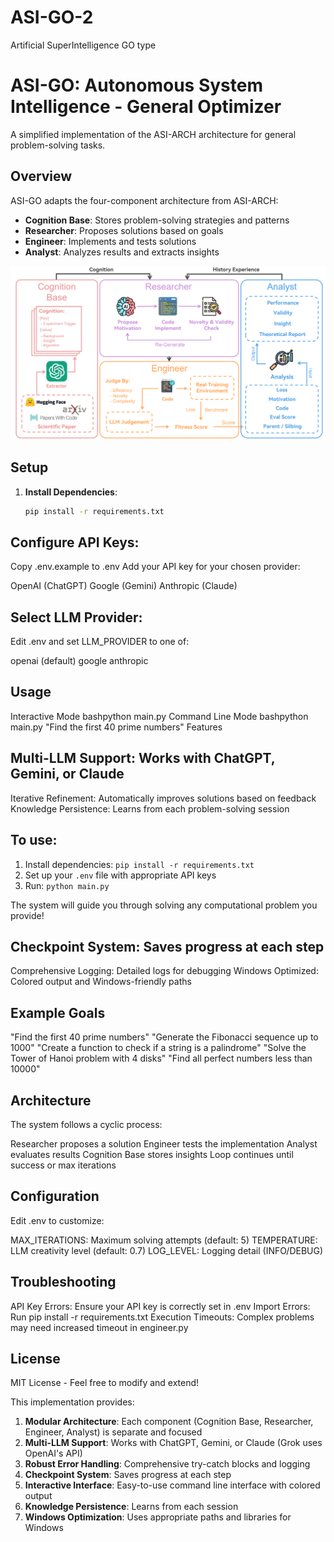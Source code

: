 # ASI-GO-2
Artificial SuperIntelligence GO type
# ASI-GO: Autonomous System Intelligence - General Optimizer

A simplified implementation of the ASI-ARCH architecture for general problem-solving tasks.

## Overview

ASI-GO adapts the four-component architecture from ASI-ARCH:
- **Cognition Base**: Stores problem-solving strategies and patterns
- **Researcher**: Proposes solutions based on goals
- **Engineer**: Implements and tests solutions
- **Analyst**: Analyzes results and extracts insights

![Alt text](./ASI-GO-Architecture.png)
## Setup

1. **Install Dependencies**:
   ```bash
   pip install -r requirements.txt

##  Configure API Keys:

Copy .env.example to .env
Add your API key for your chosen provider:

OpenAI (ChatGPT)
Google (Gemini)
Anthropic (Claude)


##  Select LLM Provider:
Edit .env and set LLM_PROVIDER to one of:

openai (default)
google
anthropic

## Usage
Interactive Mode
bashpython main.py
Command Line Mode
bashpython main.py "Find the first 40 prime numbers"
Features

## Multi-LLM Support: Works with ChatGPT, Gemini, or Claude
Iterative Refinement: Automatically improves solutions based on feedback
Knowledge Persistence: Learns from each problem-solving session

## To use:
1. Install dependencies: `pip install -r requirements.txt`
2. Set up your `.env` file with appropriate API keys
3. Run: `python main.py`

The system will guide you through solving any computational problem you provide!


## Checkpoint System: Saves progress at each step
Comprehensive Logging: Detailed logs for debugging
Windows Optimized: Colored output and Windows-friendly paths

## Example Goals

"Find the first 40 prime numbers"
"Generate the Fibonacci sequence up to 1000"
"Create a function to check if a string is a palindrome"
"Solve the Tower of Hanoi problem with 4 disks"
"Find all perfect numbers less than 10000"

## Architecture
The system follows a cyclic process:

Researcher proposes a solution
Engineer tests the implementation
Analyst evaluates results
Cognition Base stores insights
Loop continues until success or max iterations

## Configuration
Edit .env to customize:

MAX_ITERATIONS: Maximum solving attempts (default: 5)
TEMPERATURE: LLM creativity level (default: 0.7)
LOG_LEVEL: Logging detail (INFO/DEBUG)

## Troubleshooting

API Key Errors: Ensure your API key is correctly set in .env
Import Errors: Run pip install -r requirements.txt
Execution Timeouts: Complex problems may need increased timeout in engineer.py

## License
MIT License - Feel free to modify and extend!

This implementation provides:

1. **Modular Architecture**: Each component (Cognition Base, Researcher, Engineer, Analyst) is separate and focused
2. **Multi-LLM Support**: Works with ChatGPT, Gemini, or Claude (Grok uses OpenAI's API)
3. **Robust Error Handling**: Comprehensive try-catch blocks and logging
4. **Checkpoint System**: Saves progress at each step
5. **Interactive Interface**: Easy-to-use command line interface with colored output
6. **Knowledge Persistence**: Learns from each session
7. **Windows Optimization**: Uses appropriate paths and libraries for Windows

